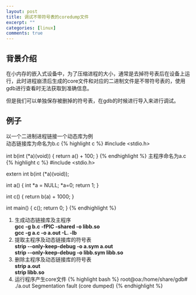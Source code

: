 ```yaml
---
layout: post
title: 调试不带符号表的coredump文件
excerpt: ""
categories: [linux]
comments: true
---
```


## 背景介绍
在小内存的嵌入式设备中，为了压缩进程的大小，通常是去掉符号表后在设备上运行，此时进程崩溃后生成的core文件和对应的二进制文件是不带符号表的，使用gdb进行查看时无法获取到准确信息。

但是我们可以单独保存被删掉的符号表，在gdb的时候进行导入来进行调试。

## 例子
以一个二进制进程链接一个动态库为例<br>
动态链接库为命名为b.c
{% highlight c %}
#include <stdio.h>

int b(int (*a)(void))
{
	return a() + 100;
}
{% endhighlight %}
主程序命名为a.c
{% highlight c %}
#include <stdio.h>

extern int b(int (*a)(void));

int a() 
{
	int *a = NULL;
	*a=0;
	return 1;
}

int c()
{
	return b(a) + 1000;
}

int main()
{
	c();
	return 0;
}
{% endhighlight %}

1. 生成动态链接库及主程序  
    **gcc -g  b.c -fPIC -shared -o libb.so**  
    **gcc -g a.c -o a.out -L. -lb**
2. 提取主程序及动态链接库的符号表  
    **strip --only-keep-debug -o a.sym a.out**  
    **strip --only-keep-debug -o libb.sym libb.so**
3. 删除主程序及动态链接库的符号表  
    **strip a.out**  
    **strip libb.so**
4. 运行程序产生core文件
{% highlight bash %}
    root@oa:/home/share/gdb# ./a.out
    Segmentation fault (core dumped)
{% endhighlight %}